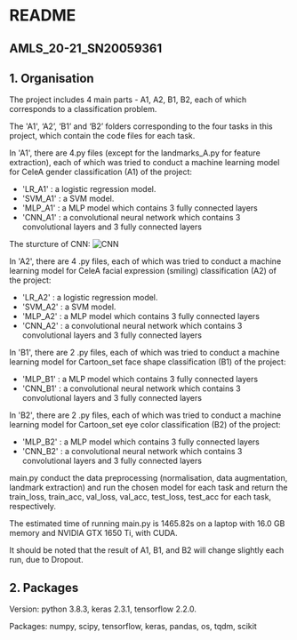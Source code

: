 # README
## AMLS_20-21_SN20059361
## 1. Organisation
   The project includes 4 main parts - A1, A2, B1, B2, each of which corresponds to a classification problem.

   The 'A1', ‘A2’, ‘B1’ and ‘B2’ folders corresponding to the four tasks in this project, which contain the code files for each task.

   In 'A1', there are 4.py files (except for the landmarks_A.py for feature extraction), each of which was tried to conduct a machine learning model for CeleA gender classification (A1) of the project:
   * 'LR_A1' : a logistic regression model.
   * 'SVM_A1' : a SVM model.
   * 'MLP_A1' : a MLP model which contains 3 fully connected layers
   * 'CNN_A1' : a convolutional neural network which contains 3 convolutional layers and 3 fully connected layers
   
   The sturcture of CNN:
   ![CNN](https://github.com/TianhuitiaXu/AMLS_20-21_SNzcictxu/blob/master/CNN_flow.png)
    
  In 'A2', there are 4 .py files, each of which was tried to conduct a machine learning model for CeleA facial expression (smiling) classification (A2) of the project:
   * 'LR_A2' : a logistic regression model.
   * 'SVM_A2' : a SVM model.
   * 'MLP_A2' : a MLP model which contains 3 fully connected layers
   * 'CNN_A2' : a convolutional neural network which contains 3 convolutional layers and 3 fully connected layers
  
  In 'B1', there are 2 .py files, each of which was tried to conduct a machine learning model for Cartoon_set face shape classification (B1) of the project:
   * 'MLP_B1' : a MLP model which contains 3 fully connected layers
   * 'CNN_B1' : a convolutional neural network which contains 3 convolutional layers and 3 fully connected layers
    
  In 'B2', there are 2 .py files, each of which was tried to conduct a machine learning model for Cartoon_set eye color classification (B2) of the project:
   * 'MLP_B2' : a MLP model which contains 3 fully connected layers
   * 'CNN_B2' : a convolutional neural network which contains 3 convolutional layers and 3 fully connected layers
  
main.py conduct the data preprocessing (normalisation, data augmentation, landmark extraction) and run the chosen model for each task and return the train_loss, train_acc, val_loss, val_acc, test_loss, test_acc for each task, respectively.

The estimated time of running main.py is 1465.82s on a laptop with 16.0 GB memory and NVIDIA GTX 1650 Ti, with CUDA.

It should be noted that the result of A1, B1, and B2 will change slightly each run, due to Dropout.


## 2. Packages
Version:
  python 3.8.3, keras 2.3.1, tensorflow 2.2.0.
  
Packages:
  numpy, scipy, tensorflow, keras, pandas, os, tqdm, scikit
    
